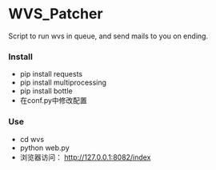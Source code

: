 # WVS_Patcher
Script to run wvs in queue, and send mails to you on ending.


### Install

+ pip install requests
+ pip install multiprocessing
+ pip install bottle
+ 在conf.py中修改配置


### Use

+ cd wvs
+ python web.py
+ 浏览器访问： http://127.0.0.1:8082/index
